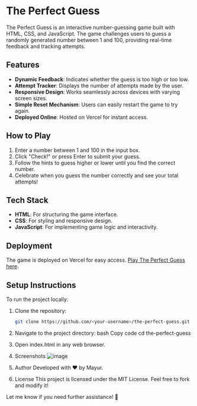 # The Perfect Guess

The Perfect Guess is an interactive number-guessing game built with HTML, CSS, and JavaScript. The game challenges users to guess a randomly generated number between 1 and 100, providing real-time feedback and tracking attempts.

## Features
- **Dynamic Feedback**: Indicates whether the guess is too high or too low.
- **Attempt Tracker**: Displays the number of attempts made by the user.
- **Responsive Design**: Works seamlessly across devices with varying screen sizes.
- **Simple Reset Mechanism**: Users can easily restart the game to try again.
- **Deployed Online**: Hosted on Vercel for instant access.

## How to Play
1. Enter a number between 1 and 100 in the input box.
2. Click "Check!" or press Enter to submit your guess.
3. Follow the hints to guess higher or lower until you find the correct number.
4. Celebrate when you guess the number correctly and see your total attempts!

## Tech Stack
- **HTML**: For structuring the game interface.
- **CSS**: For styling and responsive design.
- **JavaScript**: For implementing game logic and interactivity.

## Deployment
The game is deployed on Vercel for easy access. [Play The Perfect Guess here](https://perfect-guess-game.vercel.app).

## Setup Instructions
To run the project locally:

1. Clone the repository:
   ```bash
   git clone https://github.com/<your-username>/the-perfect-guess.git

2. Navigate to the project directory:
   bash
   Copy code
   cd the-perfect-guess
3. Open index.html in any web browser.

4. Screenshots
![image](https://github.com/user-attachments/assets/757df762-ec21-45c3-b859-16388ad864ec)

5. Author
Developed with ❤️ by Mayur.

6. License
This project is licensed under the MIT License. Feel free to fork and modify it!

Let me know if you need further assistance! 🚀
